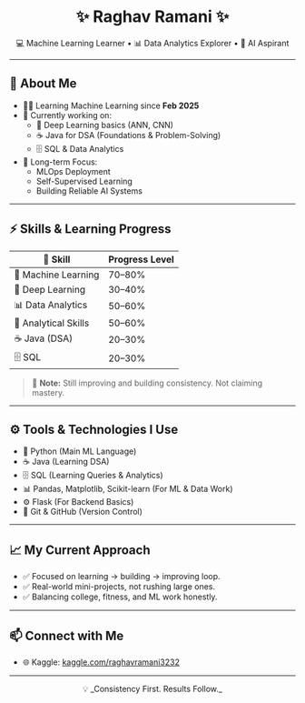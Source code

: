 <h1 align="center">✨ Raghav Ramani ✨</h1>

<p align="center">
  💻 Machine Learning Learner • 📊 Data Analytics Explorer • 🤖 AI Aspirant
</p>

---

## 🚀 About Me

- 🧑‍💻 Learning Machine Learning since **Feb 2025**  
- 🔄 Currently working on:
  - 🤖 Deep Learning basics (ANN, CNN)  
  - ☕ Java for DSA (Foundations & Problem-Solving)  
  - 🗄️ SQL & Data Analytics  
- 🎯 Long-term Focus:  
  - MLOps Deployment  
  - Self-Supervised Learning  
  - Building Reliable AI Systems  

---

## ⚡ Skills & Learning Progress 

| 🚀 Skill               | Progress Level |
|-----------------------|----------------|
| 🤖 Machine Learning    | 70–80%          |
| 🧠 Deep Learning       | 30–40%          |
| 📊 Data Analytics      | 50–60%          |
| 🧩 Analytical Skills   | 50–60%          |
| ☕ Java (DSA)          | 20–30%          |
| 🗄️ SQL                  | 20–30%          |

> 🎯 **Note:** Still improving and building consistency. Not claiming mastery.

---

## ⚙️ Tools & Technologies I Use

- 🐍 Python (Main ML Language)  
- ☕ Java (Learning DSA)  
- 🗄️ SQL (Learning Queries & Analytics)  
- 📊 Pandas, Matplotlib, Scikit-learn (For ML & Data Work)  
- ⚙️ Flask (For Backend Basics)  
- 🐙 Git & GitHub (Version Control)

---

## 📈 My Current Approach

- ✅ Focused on learning → building → improving loop.  
- ✅ Real-world mini-projects, not rushing large ones.  
- ✅ Balancing college, fitness, and ML work honestly.

---

## 📫 Connect with Me

- 🌐 Kaggle: [kaggle.com/raghavramani3232](https://www.kaggle.com/raghavramani3232)

---

<p align="center">💡 _Consistency First. Results Follow._</p>
